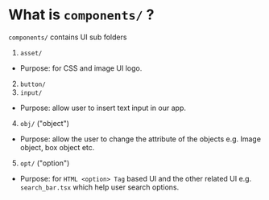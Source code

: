 # What is `components/` ?

`components/` contains UI sub folders
1.  `asset/`
-   Purpose: for CSS and image UI logo.
2.  `button/`
3.  `input/`
-   Purpose: allow user to insert text input in our app.
4.  `obj/` ("object")
-   Purpose: allow the user to change the attribute of the objects e.g. Image object, box object etc.
5.  `opt/` ("option")
-   Purpose: for `HTML <option> Tag` based UI and the other related UI e.g. `search_bar.tsx` which help user search options.
